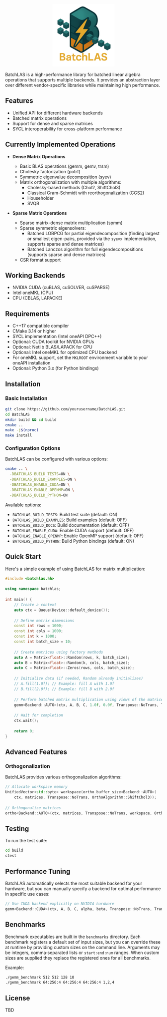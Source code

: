 <div align="center">
  <img src="BatchLAS_logo_transparent.png" alt="BatchLAS Logo" width="200">
</div>

BatchLAS is a high-performance library for batched linear algebra operations that supports multiple backends. It provides an abstraction layer over different vendor-specific libraries while maintaining high performance.

## Features

- Unified API for different hardware backends
- Batched matrix operations
- Support for dense and sparse matrices
- SYCL interoperability for cross-platform performance

## Currently Implemented Operations
- **Dense Matrix Operations**
  - Basic BLAS operations (gemm, gemv, trsm)
  - Cholesky factorization (potrf)
  - Symmetric eigenvalue decomposition (syev)
  - Matrix orthogonalization with multiple algorithms:
    - Cholesky-based methods (Chol2, ShiftChol3)
    - Classical Gram-Schmidt with reorthogonalization (CGS2)
    - Householder
    - SVQB

- **Sparse Matrix Operations**
  - Sparse matrix-dense matrix multiplication (spmm)
  - Sparse symmetric eigensolvers:
    - Batched LOBPCG for partial eigendecomposition (finding largest or smallest eigen-pairs, provided via the `syevx` implementation, supports sparse and dense matrices)
    - Batched Lanczos algorithm for full eigendecompositions (supports sparse and dense matrices)
  - CSR format support

## Working Backends
- NVIDIA CUDA (cuBLAS, cuSOLVER, cuSPARSE)
- Intel oneMKL (CPU)
- CPU (CBLAS, LAPACKE)

## Requirements

- C++17 compatible compiler
- CMake 3.14 or higher
- SYCL implementation (Intel oneAPI DPC++)
- Optional: CUDA toolkit for NVIDIA GPUs
- Optional: Netlib BLAS/LAPACK for CPU
- Optional: Intel oneMKL for optimized CPU backend
- For oneMKL support, set the `MKLROOT` environment variable to your oneAPI installation
- Optional: Python 3.x (for Python bindings)

## Installation

### Basic Installation

```bash
git clone https://github.com/yourusername/BatchLAS.git
cd BatchLAS
mkdir build && cd build
cmake ..
make -j$(nproc)
make install
```

### Configuration Options

BatchLAS can be configured with various options:

```bash
cmake .. \
  -DBATCHLAS_BUILD_TESTS=ON \
  -DBATCHLAS_BUILD_EXAMPLES=ON \
  -DBATCHLAS_ENABLE_CUDA=ON \
  -DBATCHLAS_ENABLE_OPENMP=ON \
  -DBATCHLAS_BUILD_PYTHON=ON
```

Available options:
- `BATCHLAS_BUILD_TESTS`: Build test suite (default: ON)
- `BATCHLAS_BUILD_EXAMPLES`: Build examples (default: OFF)
- `BATCHLAS_BUILD_DOCS`: Build documentation (default: OFF)
- `BATCHLAS_ENABLE_CUDA`: Enable CUDA support (default: OFF)
- `BATCHLAS_ENABLE_OPENMP`: Enable OpenMP support (default: OFF)
- `BATCHLAS_BUILD_PYTHON`: Build Python bindings (default: ON)

## Quick Start

Here's a simple example of using BatchLAS for matrix multiplication:

```cpp
#include <batchlas.hh>

using namespace batchlas;

int main() {
    // Create a context
    auto ctx = Queue(Device::default_device());
    
    // Define matrix dimensions
    const int rows = 1000;
    const int cols = 1000;
    const int k = 1000;
    const int batch_size = 10;
    
    // Create matrices using factory methods
    auto A = Matrix<float>::Random(rows, k, batch_size);
    auto B = Matrix<float>::Random(k, cols, batch_size);
    auto C = Matrix<float>::Zeros(rows, cols, batch_size);
    
    // Initialize data (if needed, Random already initializes)
    // A.fill(1.0f); // Example: fill A with 1.0f
    // B.fill(2.0f); // Example: fill B with 2.0f
    
    // Perform batched matrix multiplication using views of the matrices
    gemm<Backend::AUTO>(ctx, A, B, C, 1.0f, 0.0f, Transpose::NoTrans, Transpose::NoTrans);
    
    // Wait for completion
    ctx.wait();
    
    return 0;
}
```

## Advanced Features

### Orthogonalization

BatchLAS provides various orthogonalization algorithms:

```cpp
// Allocate workspace memory
UnifiedVector<std::byte> workspace(ortho_buffer_size<Backend::AUTO>(
    ctx, matrices, Transpose::NoTrans, OrthoAlgorithm::ShiftChol3));

// Orthogonalize matrices
ortho<Backend::AUTO>(ctx, matrices, Transpose::NoTrans, workspace, OrthoAlgorithm::ShiftChol3);
```

## Testing

To run the test suite:

```bash
cd build
ctest
```

## Performance Tuning

BatchLAS automatically selects the most suitable backend for your hardware, but you can manually specify a backend for optimal performance in specific use cases:

```cpp
// Use CUDA backend explicitly on NVIDIA hardware
gemm<Backend::CUDA>(ctx, A, B, C, alpha, beta, Transpose::NoTrans, Transpose::NoTrans);
```

## Benchmarks

Benchmark executables are built in the `benchmarks` directory. Each benchmark
registers a default set of input sizes, but you can override these at runtime by
providing custom sizes on the command line. Arguments may be integers,
comma&#8209;separated lists or `start:end:num` ranges. When custom sizes are
supplied they replace the registered ones for all benchmarks.

Example:

```bash
./gemm_benchmark 512 512 128 10
./gemm_benchmark 64:256:4 64:256:4 64:256:4 1,2,4
```

## License

TBD

